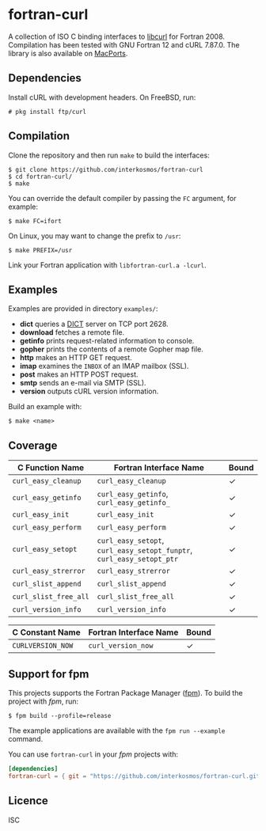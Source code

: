 # fortran-curl
A collection of ISO C binding interfaces to
[libcurl](https://curl.haxx.se/libcurl/) for Fortran 2008. Compilation has been
tested with GNU Fortran 12 and cURL 7.87.0. The library is also available on
[MacPorts](https://ports.macports.org/port/fortran-curl/).

## Dependencies
Install cURL with development headers. On FreeBSD, run:

```
# pkg install ftp/curl
```

## Compilation
Clone the repository and then run `make` to build the interfaces:

```
$ git clone https://github.com/interkosmos/fortran-curl
$ cd fortran-curl/
$ make
```

You can override the default compiler by passing the `FC` argument, for example:

```
$ make FC=ifort
```

On Linux, you may want to change the prefix to `/usr`:

```
$ make PREFIX=/usr
```

Link your Fortran application with `libfortran-curl.a -lcurl`.

## Examples
Examples are provided in directory `examples/`:

* **dict** queries a [DICT](https://en.wikipedia.org/wiki/DICT) server on TCP port 2628.
* **download** fetches a remote file.
* **getinfo** prints request-related information to console.
* **gopher** prints the contents of a remote Gopher map file.
* **http** makes an HTTP GET request.
* **imap** examines the `INBOX` of an IMAP mailbox (SSL).
* **post** makes an HTTP POST request.
* **smtp** sends an e-mail via SMTP (SSL).
* **version** outputs cURL version information.

Build an example with:

```
$ make <name>
```

## Coverage
| C Function Name       | Fortran Interface Name                                                | Bound |
|-----------------------|-----------------------------------------------------------------------|-------|
| `curl_easy_cleanup`   | `curl_easy_cleanup`                                                   | ✓     |
| `curl_easy_getinfo`   | `curl_easy_getinfo`, `curl_easy_getinfo_`                             | ✓     |
| `curl_easy_init`      | `curl_easy_init`                                                      | ✓     |
| `curl_easy_perform`   | `curl_easy_perform`                                                   | ✓     |
| `curl_easy_setopt`    | `curl_easy_setopt`, `curl_easy_setopt_funptr`, `curl_easy_setopt_ptr` | ✓     |
| `curl_easy_strerror`  | `curl_easy_strerror`                                                  | ✓     |
| `curl_slist_append`   | `curl_slist_append`                                                   | ✓     |
| `curl_slist_free_all` | `curl_slist_free_all`                                                 | ✓     |
| `curl_version_info`   | `curl_version_info`                                                   | ✓     |

| C Constant Name     | Fortran Interface Name | Bound |
|---------------------|------------------------|-------|
| `CURLVERSION_NOW`   | `curl_version_now`     | ✓     |

## Support for fpm
This projects supports the Fortran Package Manager
([fpm](https://github.com/fortran-lang/fpm)). To build the project with *fpm*,
run:

```
$ fpm build --profile=release
```

The example applications are available with the ``fpm run --example`` command.

You can use ``fortran-curl`` in your *fpm* projects with:

```toml
[dependencies]
fortran-curl = { git = "https://github.com/interkosmos/fortran-curl.git" }
```

## Licence
ISC
